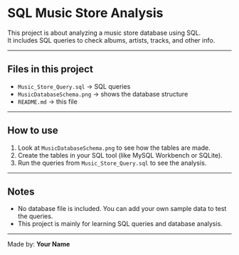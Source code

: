 # SQL Music Store Analysis

This project is about analyzing a music store database using SQL.  
It includes SQL queries to check albums, artists, tracks, and other info.

---

## Files in this project
- `Music_Store_Query.sql` → SQL queries  
- `MusicDatabaseSchema.png` → shows the database structure  
- `README.md` → this file  

---

## How to use
1. Look at `MusicDatabaseSchema.png` to see how the tables are made.  
2. Create the tables in your SQL tool (like MySQL Workbench or SQLite).  
3. Run the queries from `Music_Store_Query.sql` to see the analysis.  

---

## Notes
- No database file is included. You can add your own sample data to test the queries.  
- This project is mainly for learning SQL queries and database analysis.

---

Made by: **Your Name**

